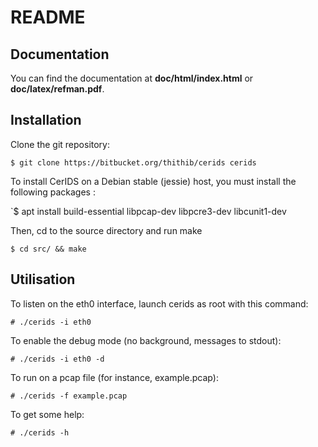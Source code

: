 README 
=====


Documentation
--------------

You can find the documentation at **doc/html/index.html** or **doc/latex/refman.pdf**.


Installation
------------

Clone the git repository:


`$ git clone https://bitbucket.org/thithib/cerids cerids`


To install CerIDS on a Debian stable (jessie) host, you must install the 
following packages :


`$ apt install build-essential libpcap-dev libpcre3-dev libcunit1-dev


Then, cd to the source directory and run make


`$ cd src/ && make`


Utilisation
-----------

To listen on the eth0 interface, launch cerids as root with this command:


`# ./cerids -i eth0`


To enable the debug mode (no background, messages to stdout):


`# ./cerids -i eth0 -d`


To run on a pcap file (for instance, example.pcap):


`# ./cerids -f example.pcap`


To get some help:


`# ./cerids -h`
